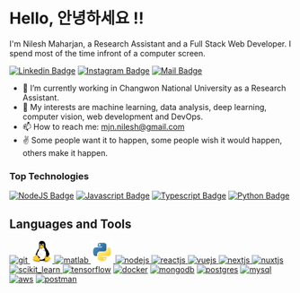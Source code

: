 # Hello, 안녕하세요 !!

I'm Nilesh Maharjan, a Research Assistant and a Full Stack Web Developer. I spend most of the time infront of a computer screen.


 [![Linkedin Badge](https://img.shields.io/badge/-nilesh-informational?style=flat&labelColor=0e76a8&logo=linkedin&logoColor=white)](https://www.linkedin.com/in/nilesh-maharjan-10381168/) [![Instagram Badge](https://img.shields.io/badge/-nilesh_maharjan14-ff69b4?style=flat&labelColor=e84393&logo=instagram&logoColor=white)](https://www.instagram.com/nilesh_maharjan14/) [![Mail Badge](https://img.shields.io/badge/-nilesh%20maharjan-red?style=flat&labelColor=c0392b&logo=gmail&logoColor=white)](mailto:mjn.nilesh@gmail.com)
 
- 🔭 I’m currently working in Changwon National University as a Research Assistant.
- 🤔 My interests are machine learning, data analysis, deep learning, computer vision, web development and DevOps.
- 📫 How to reach me: mjn.nilesh@gmail.com
- ✌  Some people want it to happen, some people wish it would happen, others make it happen.


### Top Technologies

<!-- TODO: Make technologies links takes you to repositories -->

[![NodeJS Badge](https://img.shields.io/badge/Node.js-43853D?style=for-the-badge&logo=node.js&logoColor=white)](#) [![Javascript Badge](https://img.shields.io/badge/-Javascript-F0DB4F?style=for-the-badge&labelColor=black&logo=javascript&logoColor=F0DB4F)](#) [![Typescript Badge](https://img.shields.io/badge/-Typescript-007acc?style=for-the-badge&labelColor=black&logo=typescript&logoColor=007acc)](#) [![Python Badge](https://img.shields.io/badge/-PYTHON-9cf?style=for-the-badge&labelColor=black&logo=python)](#)



## Languages and Tools

<p align="left"> 
   <a href="https://git-scm.com/" target="_blank"> 
   <img src="https://www.vectorlogo.zone/logos/git-scm/git-scm-icon.svg" alt="git" width="40" height="40"/> 
   </a> <a href="https://www.linux.org/" target="_blank"> <img src="https://raw.githubusercontent.com/devicons/devicon/master/icons/linux/linux-original.svg" alt="linux" width="40" height="40"/> </a> 
   <a href="https://www.mathworks.com/" target="_blank"> <img src="https://upload.wikimedia.org/wikipedia/commons/2/21/Matlab_Logo.png" alt="matlab" width="40" height="40"/> </a> 
   <a href="https://www.python.org" target="_blank"> <img src="https://raw.githubusercontent.com/devicons/devicon/master/icons/python/python-original.svg" alt="python" width="40" height="40"/> </a>
   <a href="https://nodejs.org/en/" target="_blank"> <img src="https://nodejs.org/static/images/logo.svg" alt="nodejs" width="40" height="40"/> </a>
   <a href="https://reactjs.org/" target="_blank"> <img src="https://upload.wikimedia.org/wikipedia/commons/thumb/a/a7/React-icon.svg/1024px-React-icon.svg.png?20220125121207" alt="reactjs" width="40" height="40"/> </a>
   <a href="https://vuejs.org/" target="_blank"> <img src="https://upload.wikimedia.org/wikipedia/commons/thumb/9/95/Vue.js_Logo_2.svg/1024px-Vue.js_Logo_2.svg.png?20170919082558" alt="vuejs" width="40" height="40"/> </a>
   <a href="https://nextjs.org/" target="_blank"> <img src="https://upload.wikimedia.org/wikipedia/commons/thumb/8/8e/Nextjs-logo.svg/414px-Nextjs-logo.svg.png" alt="nextjs" width="40" height="40"/> </a>
   <a href="https://nuxtjs.org/" target="_blank"> <img src="https://upload.wikimedia.org/wikipedia/commons/thumb/a/ae/Nuxt_logo.svg/1024px-Nuxt_logo.svg.png?20201218211241" alt="nuxtjs" width="40" height="40"/></a>
   <a href="https://scikit-learn.org/" target="_blank"> <img src="https://upload.wikimedia.org/wikipedia/commons/0/05/Scikit_learn_logo_small.svg" alt="scikit_learn" width="40" height="40"/> </a> 
   <a href="https://www.tensorflow.org" target="_blank"> <img src="https://www.vectorlogo.zone/logos/tensorflow/tensorflow-icon.svg" alt="tensorflow" width="40" height="40"/></a> 
   <a href="https://www.docker.com/" target="_blank"> <img src="https://1000logos.net/wp-content/uploads/2021/11/Docker-Logo-768x432.png" alt="docker" width="40" height="40"/></a> 
   <a href="https://www.mongodb.com/" target="_blank"> <img src="https://1000logos.net/wp-content/uploads/2020/08/MongoDB-Logo-1024x640.png" alt="mongodb" width="40" height="40"/></a> 
   <a href="https://www.postgresql.org/" target="_blank"> <img src="https://wiki.postgresql.org/images/thumb/a/a4/PostgreSQL_logo.3colors.svg/116px-PostgreSQL_logo.3colors.svg.png" alt="postgres" width="40" height="40"/></a> 
   <a href="https://www.mysql.com/" target="_blank"> <img src="https://www.mysql.com/common/logos/logo-mysql-170x115.png" alt="mysql" width="40" height="40"/></a> 
      <a href="https://aws.amazon.com/" target="_blank"> <img src="https://upload.wikimedia.org/wikipedia/commons/9/93/Amazon_Web_Services_Logo.svg" alt="aws" width="40" height="40"/></a> 
      <a href="https://www.postman.com/" target="_blank"> <img src="https://www.vectorlogo.zone/logos/getpostman/getpostman-icon.svg" alt="postman" width="40" height="40"/></a> 
</p>


